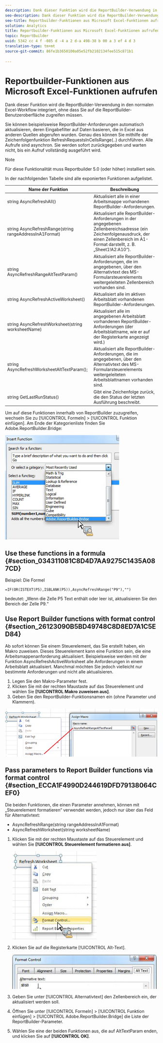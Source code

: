 ```yaml
---
description: Dank dieser Funktion wird die ReportBuilder-Verwendung in den normalen Excel-Workflow integriert, ohne dass Sie auf die ReportBuilder-Benutzeroberfläche zugreifen müssen.
seo-description: Dank dieser Funktion wird die ReportBuilder-Verwendung in den normalen Excel-Workflow integriert, ohne dass Sie auf die ReportBuilder-Benutzeroberfläche zugreifen müssen.
seo-title: Reportbuilder-Funktionen aus Microsoft Excel-Funktionen aufrufen
solution: Analytics
title: Reportbuilder-Funktionen aus Microsoft Excel-Funktionen aufrufen
topic: ReportBuilder
uuid: 5342 cc 4 f -085 d -4 a 2 d-a 498-38 b 00 a 3 ef 4 d 3
translation-type: tm+mt
source-git-commit: 86fe1b3650100a05e52fb2102134fee515c871b1

---
```



# Reportbuilder-Funktionen aus Microsoft Excel-Funktionen aufrufen

Dank dieser Funktion wird die ReportBuilder-Verwendung in den normalen Excel-Workflow integriert, ohne dass Sie auf die ReportBuilder-Benutzeroberfläche zugreifen müssen.

Sie können beispielsweise ReportBuilder-Anforderungen automatisch aktualisieren, deren Eingabefilter auf Daten basieren, die in Excel aus anderen Quellen abgerufen wurden. Genau dies können Sie mithilfe der Zeichenfolgenfunktion RefreshRequestsInCellsRange(..) durchführen. Alle Aufrufe sind asynchron. Sie werden sofort zurückgegeben und warten nicht, bis ein Aufruf vollständig ausgeführt wird.

>[!NOTE]
>
>Für diese Funktionalität muss Reportbuilder 5.0 (oder höher) installiert sein.

In der nachfolgenden Tabelle sind alle exponierten Funktionen aufgelistet.

| Name der Funktion | Beschreibung |
|---|---|
| string AsyncRefreshAll() | Aktualisiert alle in einer Arbeitsmappe vorhandenen ReportBuilder-Anforderungen. |
| string AsyncRefreshRange(string rangeAddressInA1Format) | Aktualisiert alle ReportBuilder-Anforderungen in der angegebenen Zellenbereichsadresse (ein Zeichenfolgenausdruck, der einen Zellenbereich im A1-Format darstellt, z. B. „Sheet1!A2:A10“). |
| string AsyncRefreshRangeAltTextParam() | Aktualisiert alle ReportBuilder-Anforderungen, die im angegebenen, über den Alternativtext des MS-Formularsteuerelements weitergeleiteten Zellenbereich vorhanden sind. |
| string AsyncRefreshActiveWorksheet() | Aktualisiert alle im aktiven Arbeitsblatt vorhandenen ReportBuilder-Anforderungen. |
| string AsyncRefreshWorksheet(string worksheetName) | Aktualisiert alle im angegebenen Arbeitsblatt vorhandenen ReportBuilder-Anforderungen (der Arbeitsblattname, wie er auf der Registerkarte angezeigt wird.) |
| string AsyncRefreshWorksheetAltTextParam(); | Aktualisiert alle ReportBuilder-Anforderungen, die im angegebenen, über den Alternativtext des MS-Formularsteuerelements weitergeleiteten Arbeitsblattnamen vorhanden sind. |
| string GetLastRunStatus() | Gibt eine Zeichenfolge zurück, die den Status der letzten Ausführung beschreibt. |

Um auf diese Funktionen innerhalb von ReportBuilder zuzugreifen, wechseln Sie zu [!UICONTROL Formeln] &gt; [!UICONTROL Funktion einfügen]. Am Ende der Kategorienliste finden Sie Adobe.ReportBuilder.Bridge:

![](assets/arb_functions.png)

## Use these functions in a formula {#section_034311081C8D4D7AA9275C1435A087CD}

Beispiel: Die Formel

```
=IF(OR(ISTEXT(P5),ISBLANK(P5)),AsyncRefreshRange("P9"),"")
```

bedeutet: „Wenn die Zelle P5 Text enthält oder leer ist, aktualisieren Sie den Bereich der Zelle P9.“

## Use Report Builder functions with format control {#section_26123090B5BD49748C8D8ED7A1C5ED84}

Ab sofort können Sie einem Steuerelement, das Sie erstellt haben, ein Makro zuweisen. Dieses Steuerelement kann eine Funktion sein, die eine Arbeitsmappenanforderung aktualisiert. Beispielsweise werden mit der Funktion AsyncRefreshActiveWorksheet alle Anforderungen in einem Arbeitsblatt aktualisiert. Manchmal möchten Sie jedoch vielleicht nur bestimmte Anforderungen und nicht alle aktualisieren.

1. Legen Sie den Makro-Parameter fest.
1. Klicken Sie mit der rechten Maustaste auf das Steuerelement und wählen Sie **[!UICONTROL Makro zuweisen aus]**.
1. Geben Sie den ReportBuilder-Funktionsnamen ein (ohne Parameter und Klammern).

![](assets/assign_macro.png)

## Pass parameters to Report Builder functions via format control {#section_ECCA1F4990D244619DFD79138064CEF0}

Die beiden Funktionen, die einen Parameter annehmen, können mit „Steuerelement formatieren“ verwendet werden, jedoch nur über das Feld für Alternativtext:

* AsyncRefreshRange(string rangeAddressInA1Format)
* AsyncRefreshWorksheet(string worksheetName)

1. Klicken Sie mit der rechten Maustaste auf das Steuerelement und wählen Sie **[!UICONTROL Steuerelement formatieren aus]**.

   ![](assets/format_control.png)

1. Klicken Sie auf die Registerkarte [!UICONTROL Alt-Text].

   ![](assets/alt_text.png)

1. Geben Sie unter [!UICONTROL Alternativtext] den Zellenbereich ein, der aktualisiert werden soll.
1. Öffnen Sie unter [!UICONTROL Formeln] &gt; [!UICONTROL Funktion einfügen] &gt; [!UICONTROL Adobe.ReportBuilder.Bridge] die Liste der ReportBuilder-Parameter.

1. Wählen Sie eine der beiden Funktionen aus, die auf AltTextParam enden, und klicken Sie auf **[!UICONTROL OK]**.

